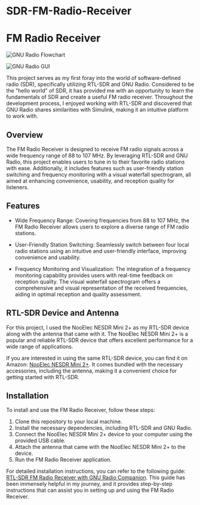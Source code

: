 # SDR-FM-Radio-Receiver

# FM Radio Receiver

![GNU Radio Flowchart](radio-receiver-image.jpg)



![GNU Radio GUI](radio-receiver-image.jpg)

This project serves as my first foray into the world of software-defined radio (SDR), specifically utilizing RTL-SDR and GNU Radio. Considered to be the "hello world" of SDR, it has provided me with an opportunity to learn the fundamentals of SDR and create a useful FM radio receiver. Throughout the development process, I enjoyed working with RTL-SDR and discovered that GNU Radio shares similarities with Simulink, making it an intuitive platform to work with.

## Overview

The FM Radio Receiver is designed to receive FM radio signals across a wide frequency range of 88 to 107 MHz. By leveraging RTL-SDR and GNU Radio, this project enables users to tune in to their favorite radio stations with ease. Additionally, it includes features such as user-friendly station switching and frequency monitoring with a visual waterfall spectrogram, all aimed at enhancing convenience, usability, and reception quality for listeners.

## Features

- Wide Frequency Range: Covering frequencies from 88 to 107 MHz, the FM Radio Receiver allows users to explore a diverse range of FM radio stations.

- User-Friendly Station Switching: Seamlessly switch between four local radio stations using an intuitive and user-friendly interface, improving convenience and usability.

- Frequency Monitoring and Visualization: The integration of a frequency monitoring capability provides users with real-time feedback on reception quality. The visual waterfall spectrogram offers a comprehensive and visual representation of the received frequencies, aiding in optimal reception and quality assessment.

## RTL-SDR Device and Antenna

For this project, I used the NooElec NESDR Mini 2+ as my RTL-SDR device along with the antenna that came with it. The NooElec NESDR Mini 2+ is a popular and reliable RTL-SDR device that offers excellent performance for a wide range of applications.

If you are interested in using the same RTL-SDR device, you can find it on Amazon: [NooElec NESDR Mini 2+](https://www.amazon.ca/NooElec-NESDR-Mini-Compatible-Packages/dp/B00VZ1AWQA/ref=sr_1_3?keywords=nooelec+mini+2%2B&s=electronics&sr=1-3). It comes bundled with the necessary accessories, including the antenna, making it a convenient choice for getting started with RTL-SDR.

## Installation

To install and use the FM Radio Receiver, follow these steps:

1. Clone this repository to your local machine.
2. Install the necessary dependencies, including RTL-SDR and GNU Radio.
3. Connect the NooElec NESDR Mini 2+ device to your computer using the provided USB cable.
4. Attach the antenna that came with the NooElec NESDR Mini 2+ to the device.
5. Run the FM Radio Receiver application.

For detailed installation instructions, you can refer to the following guide: [RTL-SDR FM Radio Receiver with GNU Radio Companion](https://www.instructables.com/RTL-SDR-FM-radio-receiver-with-GNU-Radio-Companion/). This guide has been immensely helpful in my journey, and it provides step-by-step instructions that can assist you in setting up and using the FM Radio Receiver.

